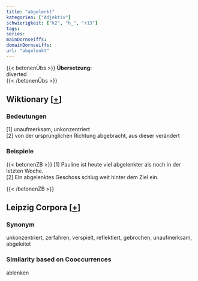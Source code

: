 ```yaml
---
title: "abgelenkt"
kategorien: ["Adjektiv"]
schwierigkeit: ["k2", "h_", "r13"]
tags:
series:
mainDornseiffs:
domainDornseiffs:
url: "abgelenkt"
---
```


{{< betonenÜbs >}}
**Übersetzung:**  
diverted  
{{< /betonenÜbs >}}

## Wiktionary [[+](https://de.wiktionary.org/wiki/abgelenkt)]

### Bedeutungen
[1] unaufmerksam, unkonzentriert  
[2] von der ursprünglichen Richtung abgebracht, aus dieser verändert  

### Beispiele
{{< betonenZB >}}
[1] Pauline ist heute viel abgelenkter als noch in der letzten Woche.  
[2] Ein abgelenktes Geschoss schlug weit hinter dem Ziel ein.  

{{< /betonenZB >}}

## Leipzig Corpora [[+](https://corpora.uni-leipzig.de/en/res?word=abgelenkt&corpusId=deu_newscrawl-public_2018)]


### Synonym
unkonzentriert, zerfahren, verspielt, reflektiert, gebrochen, unaufmerksam, abgeleitet


### Similarity based on Cooccurrences
ablenken

